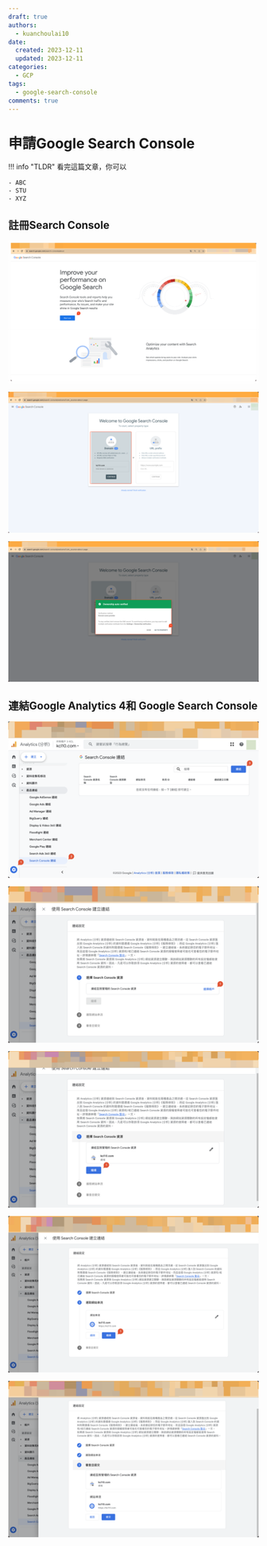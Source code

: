 ```yaml
---
draft: true
authors:
  - kuanchoulai10
date:
  created: 2023-12-11
  updated: 2023-12-11
categories:
  - GCP
tags:
  - google-search-console
comments: true
---
```


# 申請Google Search Console

!!! info "TLDR"
    看完這篇文章，你可以
    
    - ABC
    - STU
    - XYZ

<!-- more -->

## 註冊Search Console

![Alt text](./assets/image.png)

![Alt text](./assets/image-1.png)

![Alt text](./assets/image-2.png)

## 連結Google Analytics 4和 Google Search Console

![Alt text](./assets/image-3.png)

![Alt text](./assets/image-4.png)

![Alt text](./assets/image-5.png)

![Alt text](./assets/image-6.png)

![Alt text](./assets/image-7.png)



